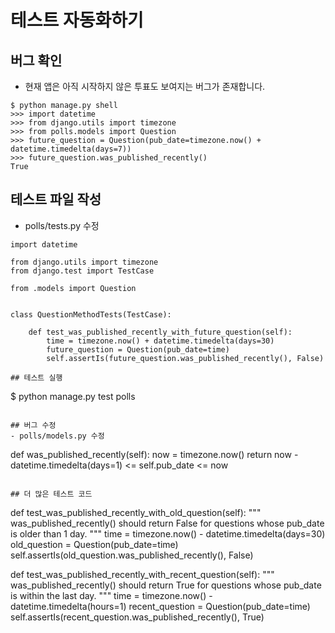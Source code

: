 # 테스트 자동화하기

## 버그 확인
- 현재 앱은 아직 시작하지 않은 투표도 보여지는 버그가 존재합니다.
```shell
$ python manage.py shell 
>>> import datetime
>>> from django.utils import timezone
>>> from polls.models import Question
>>> future_question = Question(pub_date=timezone.now() + datetime.timedelta(days=7))
>>> future_question.was_published_recently()
True
```

## 테스트 파일 작성
- polls/tests.py 수정
```
import datetime

from django.utils import timezone
from django.test import TestCase

from .models import Question


class QuestionMethodTests(TestCase):

    def test_was_published_recently_with_future_question(self):
        time = timezone.now() + datetime.timedelta(days=30)
        future_question = Question(pub_date=time)
        self.assertIs(future_question.was_published_recently(), False)

## 테스트 실행 
```
$ python manage.py test polls
```

## 버그 수정
- polls/models.py 수정
```
def was_published_recently(self):
    now = timezone.now()
    return now - datetime.timedelta(days=1) <= self.pub_date <= now
```

## 더 많은 테스트 코드
```
def test_was_published_recently_with_old_question(self):
    """
    was_published_recently() should return False for questions whose
    pub_date is older than 1 day.
    """
    time = timezone.now() - datetime.timedelta(days=30)
    old_question = Question(pub_date=time)
    self.assertIs(old_question.was_published_recently(), False)

def test_was_published_recently_with_recent_question(self):
    """
    was_published_recently() should return True for questions whose
    pub_date is within the last day.
    """
    time = timezone.now() - datetime.timedelta(hours=1)
    recent_question = Question(pub_date=time)
    self.assertIs(recent_question.was_published_recently(), True)
```